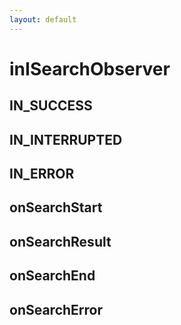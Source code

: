 ```yaml
---
layout: default
---
```


# inISearchObserver #

## IN_SUCCESS ##

## IN_INTERRUPTED ##

## IN_ERROR ##

## onSearchStart ##

## onSearchResult ##

## onSearchEnd ##

## onSearchError ##
